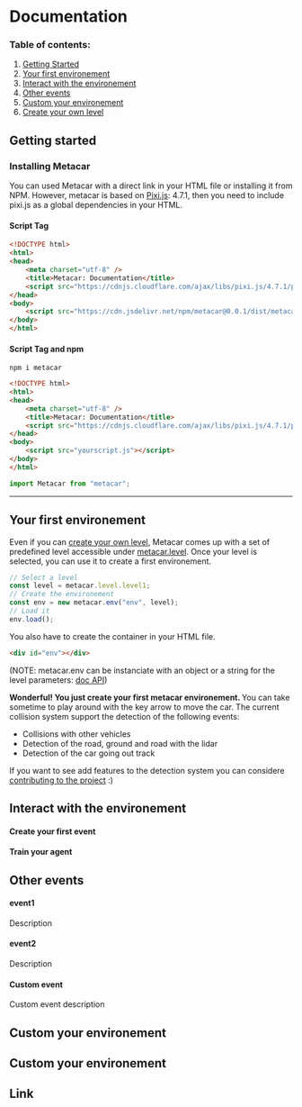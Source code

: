 # Documentation

### Table of contents:
1. [Getting Started](#getting-started)
2. [Your first environement](#first-env)
3. [Interact with the environement](#interact-env)
4. [Other events](#other-interact-env)
5. [Custom your environement](#configure-env)
5. [Create your own level](#create-level)

<a id='getting-started'></a>
Getting started
------------

### Installing Metacar 

You can used Metacar with a direct link in your HTML file or installing it from NPM. However, metacar is based on [Pixi.js](www.pixijs.com): 4.7.1, then you need to include pixi.js as a global dependencies in your HTML.

#### Script Tag

```html
<!DOCTYPE html>
<html>
<head>
    <meta charset="utf-8" />
    <title>Metacar: Documentation</title>
    <script src="https://cdnjs.cloudflare.com/ajax/libs/pixi.js/4.7.1/pixi.min.js"></script>
</head>
<body>
    <script src="https://cdn.jsdelivr.net/npm/metacar@0.0.1/dist/metacar.min.js"></script>
</body>
</html>
```

#### Script Tag and npm

```shell
npm i metacar
```

```html
<!DOCTYPE html>
<html>
<head>
    <meta charset="utf-8" />
    <title>Metacar: Documentation</title>
    <script src="https://cdnjs.cloudflare.com/ajax/libs/pixi.js/4.7.1/pixi.min.js"></script>
</head>
<body>
    <script src="yourscript.js"></script>
</body>
</html>
```
```javascript
import Metacar from "metacar";
```

------------

<a id='first-env'></a>
Your first environement
------------

Even if you can [create your own level](#create-level), Metacar comes up with a set of predefined level accessible under [metacar.level](#). Once your level is selected, you can use it to create a first environement. <br>

```javascript
// Select a level
const level = metacar.level.level1;
// Create the environement
const env = new metacar.env("env", level);
// Load it
env.load();
```

You also have to create the container in your HTML file.
```html
<div id="env"></div>
```
(NOTE: metacar.env can be instanciate with an object or a string for the level parameters: [doc API](#link))

<b>Wonderful! You just create your first metacar environement. </b> You can take sometime to play around with the key arrow to move the car. The current collision system support the detection of the following events:

* Collisions with other vehicles
* Detection of the road, ground and road with the lidar
* Detection of the car going out track

If you want to see add  features to the detection system you can considere [contributing to the project](#link) :)


<a id='interact-env'></a>
Interact with the environement
------------

#### Create your first event
#### Train your agent

<a id='other-interact-env'></a>
Other events
------------

#### event1
Description

#### event2
Description

#### Custom event
Custom event description

<a id='configure-env'></a>
Custom your environement
------------

<a id='create-level'></a>
Custom your environement
------------


<a id='link'></a>
Link
------------


